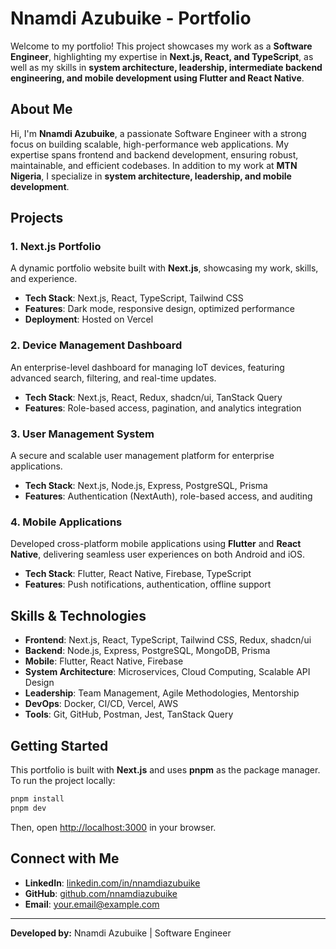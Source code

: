 # Nnamdi Azubuike - Portfolio

Welcome to my portfolio! This project showcases my work as a **Software Engineer**, highlighting my expertise in **Next.js, React, and TypeScript**, as well as my skills in **system architecture, leadership, intermediate backend engineering, and mobile development using Flutter and React Native**.

## About Me

Hi, I'm **Nnamdi Azubuike**, a passionate Software Engineer with a strong focus on building scalable, high-performance web applications. My expertise spans frontend and backend development, ensuring robust, maintainable, and efficient codebases. In addition to my work at **MTN Nigeria**, I specialize in **system architecture, leadership, and mobile development**.

## Projects

### 1. **Next.js Portfolio**

A dynamic portfolio website built with **Next.js**, showcasing my work, skills, and experience.

- **Tech Stack**: Next.js, React, TypeScript, Tailwind CSS
- **Features**: Dark mode, responsive design, optimized performance
- **Deployment**: Hosted on Vercel

### 2. **Device Management Dashboard**

An enterprise-level dashboard for managing IoT devices, featuring advanced search, filtering, and real-time updates.

- **Tech Stack**: Next.js, React, Redux, shadcn/ui, TanStack Query
- **Features**: Role-based access, pagination, and analytics integration

### 3. **User Management System**

A secure and scalable user management platform for enterprise applications.

- **Tech Stack**: Next.js, Node.js, Express, PostgreSQL, Prisma
- **Features**: Authentication (NextAuth), role-based access, and auditing

### 4. **Mobile Applications**

Developed cross-platform mobile applications using **Flutter** and **React Native**, delivering seamless user experiences on both Android and iOS.

- **Tech Stack**: Flutter, React Native, Firebase, TypeScript
- **Features**: Push notifications, authentication, offline support

## Skills & Technologies

- **Frontend**: Next.js, React, TypeScript, Tailwind CSS, Redux, shadcn/ui
- **Backend**: Node.js, Express, PostgreSQL, MongoDB, Prisma
- **Mobile**: Flutter, React Native, Firebase
- **System Architecture**: Microservices, Cloud Computing, Scalable API Design
- **Leadership**: Team Management, Agile Methodologies, Mentorship
- **DevOps**: Docker, CI/CD, Vercel, AWS
- **Tools**: Git, GitHub, Postman, Jest, TanStack Query

## Getting Started

This portfolio is built with **Next.js** and uses **pnpm** as the package manager. To run the project locally:

```bash
pnpm install
pnpm dev
```

Then, open [http://localhost:3000](http://localhost:3000) in your browser.

## Connect with Me

- **LinkedIn**: [linkedin.com/in/nnamdiazubuike](https://linkedin.com/in/nnamdiazubuike)
- **GitHub**: [github.com/nnamdiazubuike](https://github.com/nnamdiazubuike)
- **Email**: [your.email@example.com](mailto:your.email@example.com)

---

**Developed by:** Nnamdi Azubuike | Software Engineer

